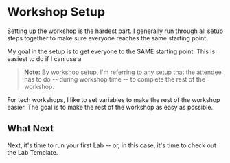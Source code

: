 # Workshop Setup

Setting up the workshop is the hardest part. I generally run through all setup steps together to make sure everyone reaches the same starting point.

My goal in the setup is to get everyone to the SAME starting point. This is easiest to do if I can use a

> **Note:** By workshop setup, I'm referring to any setup that the attendee has to do -- during workshop time -- to complete the rest of the workshop.

For tech workshops, I like to set variables to make the rest of the workshop easier. The goal is to make the rest of the workshop as easy as possible.  

## What Next
Next, it's time to run your first Lab -- or, in this case, it's time to check out the Lab Template.
